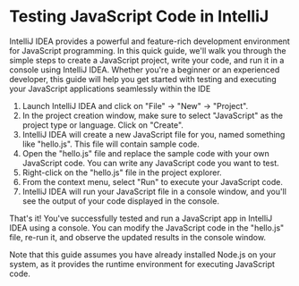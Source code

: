 # Testing JavaScript Code in IntelliJ

IntelliJ IDEA provides a powerful and feature-rich development environment for JavaScript programming. In this quick guide, we'll walk you through the simple steps to create a JavaScript project, write your code, and run it in a console using IntelliJ IDEA. Whether you're a beginner or an experienced developer, this guide will help you get started with testing and executing your JavaScript applications seamlessly within the IDE

1. Launch IntelliJ IDEA and click on "File" -> "New" -> "Project".
2. In the project creation window, make sure to select "JavaScript" as the project type or language. Click on "Create".
3. IntelliJ IDEA will create a new JavaScript file for you, named something like "hello.js". This file will contain sample code.
4. Open the "hello.js" file and replace the sample code with your own JavaScript code. You can write any JavaScript code you want to test.
5. Right-click on the "hello.js" file in the project explorer.
6. From the context menu, select "Run" to execute your JavaScript code.
7. IntelliJ IDEA will run your JavaScript file in a console window, and you'll see the output of your code displayed in the console.

That's it! You've successfully tested and run a JavaScript app in IntelliJ IDEA using a console. You can modify the JavaScript code in the "hello.js" file, re-run it, and observe the updated results in the console window.

Note that this guide assumes you have already installed Node.js on your system, as it provides the runtime environment for executing JavaScript code.